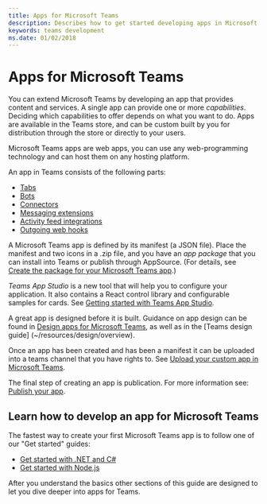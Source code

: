 ```yaml
---
title: Apps for Microsoft Teams
description: Describes how to get started developing apps in Microsoft Teams
keywords: teams development
ms.date: 01/02/2018
---
```

# Apps for Microsoft Teams

You can extend Microsoft Teams by developing an app that provides content and services. A single app can provide one or more *capabilities*. Deciding which capabilities to offer depends on what you want to do. Apps are available in the Teams store, and can be custom built by you for distribution through the store or directly to your users.

Microsoft Teams apps are web apps, you can use any web-programming technology and can host them on any hosting platform.

An app in Teams consists of the following parts:

* [Tabs](~/concepts/tabs/tabs-overview)
* [Bots](~/concepts/bots/bots-overview)
* [Connectors](~/concepts/connectors/connectors)
* [Messaging extensions](~/concepts/compose-extensions)
* [Activity feed integrations](~/concepts/activity-feed)
* [Outgoing web hooks](~/concepts/outgoingwebhook.md)

A Microsoft Teams app is defined by its manifest (a JSON file). Place the manifest and two icons in a .zip file, and you have an *app package* that you can install into Teams or publish through AppSource. (For details, see [Create the package for your Microsoft Teams app](~/concepts/apps/apps-package).)

*Teams App Studio* is a new tool that will help you to configure your application. It also contains a React control library and configurable samples for cards. See [Getting started with Teams App Studio](~/get-started/get-started-app-studio).

A great app is designed before it is built. Guidance on app design can be found in [Design apps for Microsoft Teams](~/concepts/apps/apps-design), as well as in the [Teams design guide] (~/resources/design/overview).

Once an app has been created and has been a manifest it can be uploaded into a teams channel that you have rights to. See [Upload your custom app in Microsoft Teams](~/concepts/apps/apps-upload).

The final step of creating an app is publication. For more information see: [Publish your app](~/publishing/apps-publish).

## Learn how to develop an app for Microsoft Teams

The fastest way to create your first Microsoft Teams app is to follow one of our "Get started" guides:

* [Get started with .NET and C#](~/get-started/get-started-dotnet)
* [Get started with Node.js](~/get-started/get-started-nodejs)

After you understand the basics other sections of this guide are designed to let you dive deeper into apps for Teams.